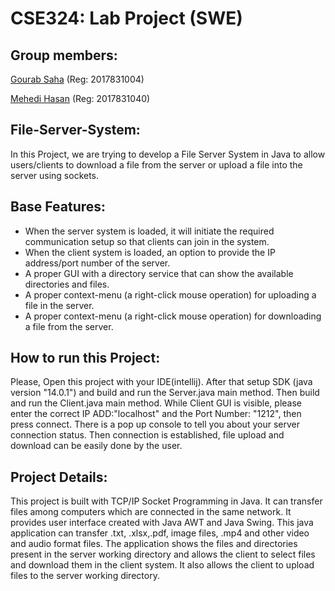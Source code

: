 # CSE324: Lab Project (SWE)
## Group members:

[Gourab Saha](https://github.com/gourab98)  (Reg: 2017831004)

[Mehedi Hasan](https://github.com/Mahdi-Hasan) (Reg: 2017831040)

##  File-Server-System: 

In this Project, we are trying to develop a File  Server System in Java to allow users/clients to download a file from the server or upload a file into the server using sockets.

## Base Features:
* When the server system is loaded, it will initiate the required communication setup so that clients can join in the system.
* When the client system is loaded, an option to provide the IP address/port number of the server.
* A proper GUI with a directory service that can show the available directories and files.
* A proper context-menu (a right-click mouse operation) for uploading a file in the server.
* A proper context-menu (a right-click mouse operation) for downloading a file from the server.

## How to run this Project:
Please, Open this project with your IDE(intellij). After that setup SDK (java version "14.0.1") and  build and run the Server.java main method. Then build and run the Client.java main method. While Client GUI is visible, please enter the correct IP ADD:"localhost" and the Port Number: "1212", then press connect. There is a pop up console to tell you about your server connection status. Then connection is established, file upload and download can be easily done by the user.  

## Project Details: 
This project is built with TCP/IP Socket Programming in Java. It can transfer files among computers which are connected in the same network. It provides user interface created with Java AWT and Java Swing. This java application can transfer .txt, .xlsx,.pdf, image files, .mp4 and other video and audio format files. The application shows the files and directories present in the server working directory and allows the client to select files and download them in the client system. It also allows the client to upload files to the server working directory.





 


